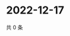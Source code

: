 # 2022-12-17

共 0 条

<!-- BEGIN WEIBO -->
<!-- 最后更新时间 Sat Dec 17 2022 23:12:26 GMT+0800 (China Standard Time) -->

<!-- END WEIBO -->
